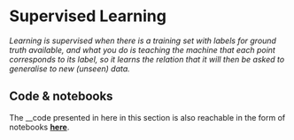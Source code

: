 # Supervised Learning

_Learning is supervised when there is a training set with labels for ground truth available, and what you do is teaching the machine that each point corresponds to its label, so it learns the relation that it will then be asked to generalise to new \(unseen\) data._

## Code & notebooks

The __code presented in here in this section is also reachable in the form of notebooks [**here**](https://nbviewer.jupyter.org/github/martinapugliese/tales-science-data/tree/master/machine-learning-algorithms/supervised-learning/notebooks/).

